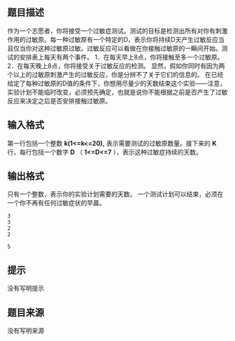 


## 题目描述
作为一个志愿者，你将接受一个过敏症测试。测试的目标是检测出所有对你有刺激作用的过敏原。每一种过敏原有一个特定的D，表示你将持续D天产生过敏反应当且仅当你对这种过敏原过敏。过敏反应可以看做在你接触过敏原的一瞬间开始。测试的安排表上每天有两个事件。
1．在每天早上8点，你将接触至多一个过敏原。
2．在每天晚上8点，你将接受关于过敏反应的检测。
显然，假如你同时有因为两个以上的过敏原刺激产生的过敏反应，你是分辨不了关于它们的信息的。
在已经给定了每种过敏原的D值的条件下，你想用尽量少的天数结束这个实验——注意，实验计划不能临时改变，必须预先确定，也就是说你不能根据之前是否产生了过敏反应来决定之后是否安排接触过敏原。
## 输入格式
第一行包括一个整数 **k(1<=k<=20),** 表示需要测试的过敏原数量。接下来的 **K** 行，每行包括一个数字 **D** （ **1<=D<=7** ），表示这种过敏症持续的天数。
## 输出格式
只有一个整数，表示你的实验计划需要的天数。
一个测试计划可以结束，必须在一个你不再有任何过敏症状的早晨。

```input1
3
3
2
2

```
```output1
5
```

## 提示
没有写明提示
## 题目来源
没有写明来源


